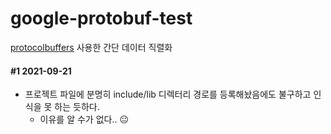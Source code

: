 # google-protobuf-test

[protocolbuffers](https://github.com/protocolbuffers/protobuf) 사용한 간단 데이터 직렬화

#### #1 2021-09-21

- 프로젝트 파일에 분명히 include/lib 디렉터리 경로를 등록해놨음에도 불구하고 인식을 못 하는 듯하다.
  - 이유를 알 수가 없다.. 😐


